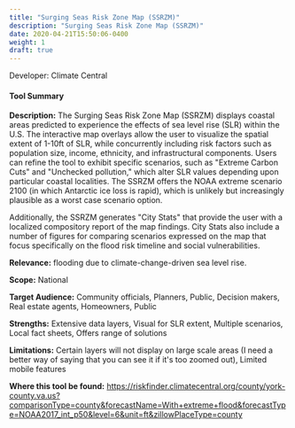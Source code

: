 ```yaml
---
title: "Surging Seas Risk Zone Map (SSRZM)"
description: "Surging Seas Risk Zone Map (SSRZM)"
date: 2020-04-21T15:50:06-0400
weight: 1
draft: true
---
```

Developer: Climate Central

#### Tool Summary
**Description:** The Surging Seas Risk Zone Map (SSRZM) displays coastal areas predicted to experience the effects of sea level rise (SLR) within the U.S. The interactive map overlays allow the user to visualize the spatial extent of 1-10ft of SLR, while concurrently including risk factors such as population size, income, ethnicity, and infrastructural components. Users can refine the tool to exhibit specific scenarios, such as "Extreme Carbon Cuts" and "Unchecked pollution," which alter SLR values depending upon particular coastal localities. The SSRZM offers the NOAA extreme scenario 2100 (in which Antarctic ice loss is rapid), which is unlikely but increasingly plausible as a worst case scenario option.

Additionally, the SSRZM generates "City Stats" that provide the user with a localized compository report of the map findings. City Stats also include a number of figures for comparing scenarios expressed on the map that focus specifically on the flood risk timeline and social vulnerabilities.

**Relevance:** flooding due to climate-change-driven sea level rise.

**Scope:** National

**Target Audience:** Community officials, Planners, Public, Decision makers, Real estate agents, Homeowners, Public

**Strengths:** Extensive data layers, Visual for SLR extent, Multiple scenarios, Local fact sheets, Offers range of solutions

**Limitations:** Certain layers will not display on large scale areas (I need a better way of saying that you can see it if it's too zoomed out), Limited mobile features

**Where this tool be found:** https://riskfinder.climatecentral.org/county/york-county.va.us?comparisonType=county&forecastName=With+extreme+flood&forecastType=NOAA2017_int_p50&level=6&unit=ft&zillowPlaceType=county

